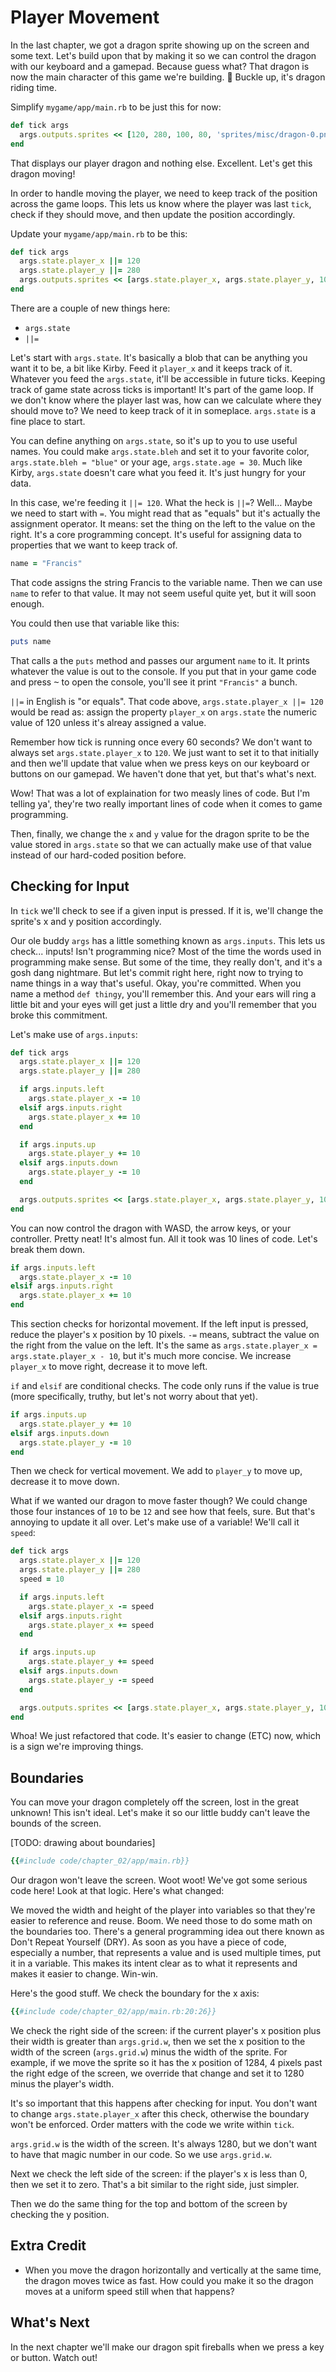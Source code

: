 # Player Movement

In the last chapter, we got a dragon sprite showing up on the screen and some text. Let's build upon that by making it so we can control the dragon with our keyboard and a gamepad. Because guess what? That dragon is now the main character of this game we're building. 🐉 Buckle up, it's dragon riding time.

Simplify `mygame/app/main.rb` to be just this for now:

``` ruby
def tick args
  args.outputs.sprites << [120, 280, 100, 80, 'sprites/misc/dragon-0.png']
end
```

That displays our player dragon and nothing else. Excellent. Let's get this dragon moving!

In order to handle moving the player, we need to keep track of the position across the game loops. This lets us know where the player was last `tick`, check if they should move, and then update the position accordingly.

Update your `mygame/app/main.rb` to be this:

``` ruby
def tick args
  args.state.player_x ||= 120
  args.state.player_y ||= 280
  args.outputs.sprites << [args.state.player_x, args.state.player_y, 100, 80, 'sprites/misc/dragon-0.png']
end
```

There are a couple of new things here:

- `args.state`
- `||=`

Let's start with `args.state`. It's basically a blob that can be anything you want it to be, a bit like Kirby. Feed it `player_x` and it keeps track of it. Whatever you feed the `args.state`, it'll be accessible in future ticks. Keeping track of game state across ticks is important! It's part of the game loop. If we don't know where the player last was, how can we calculate where they should move to? We need to keep track of it in someplace. `args.state` is a fine place to start.

You can define anything on `args.state`, so it's up to you to use useful names. You could make `args.state.bleh` and set it to your favorite color, `args.state.bleh = "blue"` or your age, `args.state.age = 30`. Much like Kirby, `args.state` doesn't care what you feed it. It's just hungry for your data.

In this case, we're feeding it `||= 120`. What the heck is `||=`? Well... Maybe we need to start with `=`. You might read that as "equals" but it's actually the assignment operator. It means: set the thing on the left to the value on the right. It's a core programming concept. It's useful for assigning data to properties that we want to keep track of.

``` ruby
name = "Francis"
```

That code assigns the string Francis to the variable name. Then we can use `name` to refer to that value. It may not seem useful quite yet, but it will soon enough.

You could then use that variable like this:

``` ruby
puts name
```

That calls a the `puts` method and passes our argument `name` to it. It prints whatever the value is out to the console. If you put that in your game code and press <kbd>~</kbd> to open the console, you'll see it print `"Francis"` a bunch.

`||=` in English is "or equals". That code above, `args.state.player_x ||= 120` would be read as: assign the property `player_x` on `args.state` the numeric value of 120 unless it's alreay assigned a value.

Remember how tick is running once every 60 seconds? We don't want to always set `args.state.player_x` to `120`. We just want to set it to that initially and then we'll update that value when we press keys on our keyboard or buttons on our gamepad. We haven't done that yet, but that's what's next.

Wow! That was a lot of explaination for two measly lines of code. But I'm telling ya', they're two really important lines of code when it comes to game programming.

Then, finally, we change the `x` and `y` value for the dragon sprite to be the value stored in `args.state` so that we can actually make use of that value instead of our hard-coded position before.

## Checking for Input

In `tick` we'll check to see if a given input is pressed. If it is, we'll change the sprite's x and y position accordingly.

Our ole buddy `args` has a little something known as `args.inputs`. This lets us check... inputs! Isn't programming nice? Most of the time the words used in programming make sense. But some of the time, they really don't, and it's a gosh dang nightmare. But let's commit right here, right now to trying to name things in a way that's useful. Okay, you're committed. When you name a method `def thingy`, you'll remember this. And your ears will ring a little bit and your eyes will get just a little dry and you'll remember that you broke this commitment.

Let's make use of `args.inputs`:

``` ruby
def tick args
  args.state.player_x ||= 120
  args.state.player_y ||= 280

  if args.inputs.left
    args.state.player_x -= 10
  elsif args.inputs.right
    args.state.player_x += 10
  end

  if args.inputs.up
    args.state.player_y += 10
  elsif args.inputs.down
    args.state.player_y -= 10
  end

  args.outputs.sprites << [args.state.player_x, args.state.player_y, 100, 80, 'sprites/misc/dragon-0.png']
end
```

You can now control the dragon with WASD, the arrow keys, or your controller. Pretty neat! It's almost fun. All it took was 10 lines of code. Let's break them down.

``` ruby
if args.inputs.left
  args.state.player_x -= 10
elsif args.inputs.right
  args.state.player_x += 10
end
```

This section checks for horizontal movement. If the left input is pressed, reduce the player's x position by 10 pixels. `-=` means, subtract the value on the right from the value on the left. It's the same as `args.state.player_x = args.state.player_x - 10`, but it's much more concise. We increase `player_x` to move right, decrease it to move left.

`if` and `elsif` are conditional checks. The code only runs if the value is true (more specifically, truthy, but let's not worry about that yet).

``` ruby
if args.inputs.up
  args.state.player_y += 10
elsif args.inputs.down
  args.state.player_y -= 10
end
```
Then we check for vertical movement. We add to `player_y` to move up, decrease it to move down.

What if we wanted our dragon to move faster though? We could change those four instances of `10` to be `12` and see how that feels, sure. But that's annoying to update it all over. Let's make use of a variable! We'll call it `speed`:

``` ruby
def tick args
  args.state.player_x ||= 120
  args.state.player_y ||= 280
  speed = 10

  if args.inputs.left
    args.state.player_x -= speed
  elsif args.inputs.right
    args.state.player_x += speed
  end

  if args.inputs.up
    args.state.player_y += speed
  elsif args.inputs.down
    args.state.player_y -= speed
  end

  args.outputs.sprites << [args.state.player_x, args.state.player_y, 100, 80, 'sprites/misc/dragon-0.png']
end
```

Whoa! We just refactored that code. It's easier to change (ETC) now, which is a sign we're improving things.

## Boundaries

You can move your dragon completely off the screen, lost in the great unknown! This isn't ideal. Let's make it so our little buddy can't leave the bounds of the screen.

[TODO: drawing about boundaries]

``` ruby
{{#include code/chapter_02/app/main.rb}}
```

Our dragon won't leave the screen. Woot woot! We've got some serious code here! Look at that logic. Here's what changed:

We moved the width and height of the player into variables so that they're easier to reference and reuse. Boom. We need those to do some math on the boundaries too. There's a general programming idea out there known as Don't Repeat Yourself (DRY). As soon as you have a piece of code, especially a number, that represents a value and is used multiple times, put it in a variable. This makes its intent clear as to what it represents and makes it easier to change. Win-win.

Here's the good stuff. We check the boundary for the x axis:

``` ruby
{{#include code/chapter_02/app/main.rb:20:26}}
```

We check the right side of the screen: if the current player's x position plus their width is greater than `args.grid.w`, then we set the x position to the width of the screen (`args.grid.w`) minus the width of the sprite. For example, if we move the sprite so it has the x position of 1284, 4 pixels past the right edge of the screen, we override that change and set it to 1280 minus the player's width.

It's so important that this happens after checking for input. You don't want to change `args.state.player_x` after this check, otherwise the boundary won't be enforced. Order matters with the code we write within `tick`.

`args.grid.w` is the width of the screen. It's always 1280, but we don't want to have that magic number in our code. So we use `args.grid.w`.

Next we check the left side of the screen: if the player's x is less than 0, then we set it to zero. That's a bit similar to the right side, just simpler.

Then we do the same thing for the top and bottom of the screen by checking the y position.

## Extra Credit

- When you move the dragon horizontally and vertically at the same time, the dragon moves twice as fast. How could you make it so the dragon moves at a uniform speed still when that happens?

## What's Next

In the next chapter we'll make our dragon spit fireballs when we press a key or button. Watch out!
